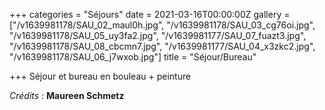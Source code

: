 +++
categories = "Séjours"
date = 2021-03-16T00:00:00Z
gallery = ["/v1639981178/SAU_02_maul0h.jpg", "/v1639981178/SAU_03_cg76oi.jpg", "/v1639981178/SAU_05_uy3fa2.jpg", "/v1639981177/SAU_07_fuazt3.jpg", "/v1639981178/SAU_08_cbcmn7.jpg", "/v1639981177/SAU_04_x3zkc2.jpg", "/v1639981178/SAU_06_j7wxob.jpg"]
title = "Séjour/Bureau"

+++
Séjour et bureau en bouleau + peinture

_Crédits :_ **Maureen Schmetz**